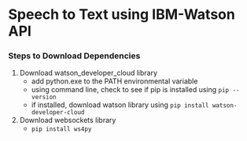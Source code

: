 # Speech to Text using IBM-Watson API
### Steps to Download Dependencies
1. Download watson_developer_cloud library
   - add python.exe to the PATH environmental variable
   - using command line, check to see if pip is installed using `pip --version`
   - if installed, download watson library using `pip install watson-developer-cloud`
2. Download websockets library
   - `pip install ws4py`

